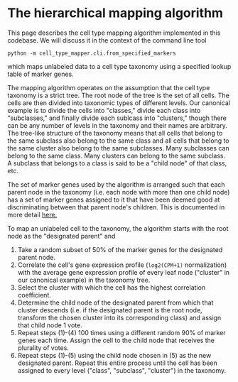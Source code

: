 # The hierarchical mapping algorithm

This page describes the cell type mapping algorithm implemented in this
codebase. We will discuss it in the context of the command line tool
```
python -m cell_type_mapper.cli.from_specified_markers
```
which maps unlabeled data to a cell type taxonomy using
a specified lookup table of marker genes.

The mapping algorithm operates on the assumption that the
cell type taxonomy is a strict tree. The root node of the
tree is the set of all cells. The cells are then divided
into taxonomic types of different levels. Our canonical
example is to divide the cells into "classes," divide each
class into "subclasses," and finally divide each sublcass
into "clusters," though there can be any number
of levels in the taxonomy and their names are arbitrary.
The tree-like structure of the taxonomy means that all
cells that belong to the same subclass also belong
to the same class and all cells that belong to the same cluster
also belong to the same subclasses. Many subclasses can belong
to the same class. Many clusters can belong to the same subclass.
A subclass that belongs to a class is said to be a "child node"
of that class, etc.

The set of marker genes used by the algorithm is arranged such
that each parent node in the taxonomy (i.e. each node with more than
one child node) has a set of marker genes assigned to it that have
been deemed good at discriminating between that parent node's
children. This is documented in more detail
[here.](../input_data_files/marker_gene_lookup.md)

To map an unlabeled cell to the taxonomy, the algorithm
starts with the root node as the "designated parent" and

1. Take a random subset of 50% of the marker genes for the
designated parent node.
2. Correlate the cell's gene expression profile (`log2(CPM+1)`
normalization) with the average gene expression profile of
every leaf node ("cluster" in our canonical example) in the
taxonomy tree.
3. Select the cluster with which the cell has the highest
correlation coefficient.
4. Determine the child node of the designated parent from which
that cluster descends (i.e. if the designated parent is the root
node, transform the chosen cluster into its corresponding class)
and assign that child node 1 vote.
5. Repeat steps (1)-(4) 100 times using a different random 90% of
marker genes each time. Assign the cell to the child node that
receives the plurality of votes.
6. Repeat steps (1)-(5) using the child node chosen in (5) as the new
designated parent. Repeat this entire process until the cell has been
assigned to every level ("class", "subclass", "cluster") in the
taxonomy.

